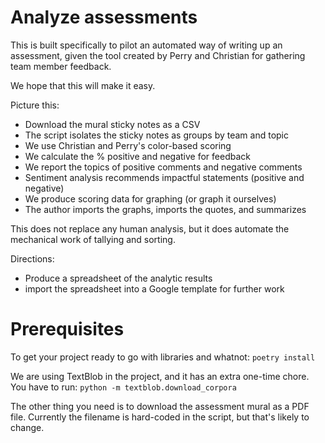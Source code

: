 # Analyze assessments

This is built specifically to pilot an automated way of writing up
an assessment, given the tool created by Perry and Christian for 
gathering team member feedback. 

We hope that this will make it easy.

Picture this:
* Download the mural sticky notes as a CSV
* The script isolates the sticky notes as groups by team and topic
* We use Christian and Perry's color-based scoring
* We calculate the % positive and negative for feedback
* We report the topics of positive comments and negative comments
* Sentiment analysis recommends impactful statements (positive and negative)
* We produce scoring data for graphing (or graph it ourselves)
* The author imports the graphs, imports the quotes, and summarizes

This does not replace any human analysis, but it does automate
the mechanical work of tallying and sorting.

Directions:
* Produce a spreadsheet of the analytic results
* import the spreadsheet into a Google template for further work


# Prerequisites

To get your project ready to go with libraries and whatnot:
`poetry install`

We are using TextBlob in the project, and it has an extra one-time chore. 
You have to run:
`python -m textblob.download_corpora`

The other thing you need is to download the assessment mural as a PDF file.
Currently the filename is hard-coded in the script, but that's likely to 
change.

